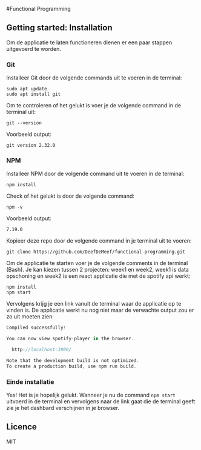 #Functional Programming

## Getting started: Installation ##
Om de applicatie te laten functioneren dienen er een paar stappen uitgevoerd te worden.

### Git
Installeer Git door de volgende commands uit te voeren in de terminal: 
```
sudo apt update
sudo apt install git
```
Om te controleren of het gelukt is voer je de volgende command in de terminal uit: 
```
git --version
```
Voorbeeld output: 
```
git version 2.32.0
```

### NPM
Installeer NPM door de volgende command uit te voeren in de terminal: 
```
npm install
``` 
Check of het gelukt is door de volgende command: 
```
npm -v
```
Voorbeeld output: 
```
7.19.0 
```

Kopieer deze repo door de volgende command in je terminal uit te voeren: 
```
git clone https://github.com/DeefDeMeef/functional-programming.git
```

Om de applicatie te starten voer je de volgende comments in de terminal (Bash). Je kan kiezen tussen 2 projecten: week1 en week2, week1 is data opschoning en week2 is een react applicatie die met de spotify api werkt: 
```
npm install
npm start
```
Vervolgens krijg je een link vanuit de terminal waar de applicatie op te vinden is.
De applicatie werkt nu nog niet maar de verwachte output zou er zo uit moeten zien: 
```js
Compiled successfully!

You can now view spotify-player in the browser.

  http://localhost:3000/

Note that the development build is not optimized.
To create a production build, use npm run build.

```

### Einde installatie
Yes! Het is je hopelijk gelukt. Wanneer je nu de command `npm start` uitvoerd in de terminal en vervolgens naar de link gaat die de terminal geeft zie je het dashbard verschijnen in je browser.

## Licence 
MIT

